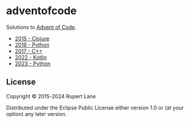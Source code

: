 # adventofcode

Solutions to [Advent of Code](http://adventofcode.com/).

- [2015 - Clojure](2015/)
- [2016 - Python](2016/)
- [2017 - C++](2017/)
- [2022 - Kotlin](2022/)
- [2023 - Python](2023/)

## License

Copyright © 2015-2024 Rupert Lane

Distributed under the Eclipse Public License either version 1.0 or (at
your option) any later version.
